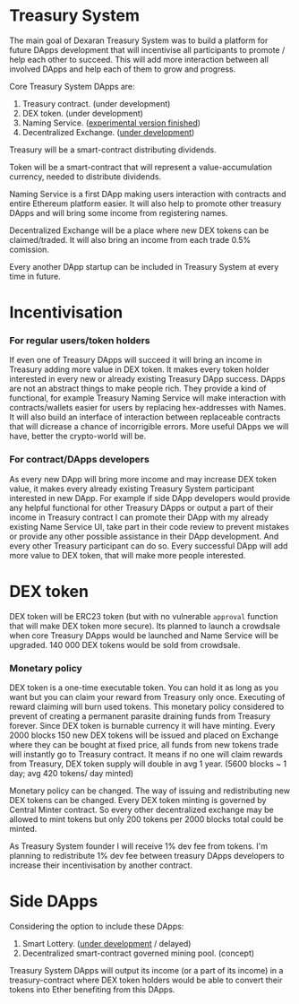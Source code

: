 # Treasury System

The main goal of Dexaran Treasury System was to build a platform for future DApps development that will incentivise all participants to promote / help each other to succeed. This will add more interaction between all involved DApps and help each of them to grow and progress.

Core Treasury System DApps are:
1. Treasury contract. (under development)
2. DEX token. (under development) 
3. Naming Service. ([experimental version finished](https://github.com/Dexaran/DNS))
4. Decentralized Exchange. ([under development](https://github.com/Dexaran/DecentralizedEXchange))

Treasury will be a smart-contract distributing dividends.

Token will be a smart-contract that will represent a value-accumulation currency, needed to distribute dividends.

Naming Service is a first DApp making users interaction with contracts and entire Ethereum platform easier. It will also help to promote other treasury DApps and will bring some income from registering names.

Decentralized Exchange will be a place where new DEX tokens can be claimed/traded. It will also bring an income from each trade 0.5% comission.

Every another DApp startup can be included in Treasury System at every time in future.

# Incentivisation

### For regular users/token holders
If even one of Treasury DApps will succeed it will bring an income in Treasury adding more value in DEX token. It makes every token holder interested in every new or already existing Treasury DApp success. DApps are not an abstract things to make people rich. They provide a kind of functional, for example Treasury Naming Service will make interaction with contracts/wallets easier for users by replacing hex-addresses with Names. It will also build an interface of interaction between replaceable contracts that will dicrease a chance of incorrigible errors. More useful DApps we will have, better the crypto-world will be.


### For contract/DApps developers
As every new DApp will bring more income and may increase DEX token value, it makes every already existing Treasury System participant interested in new DApp. For example if side DApp developers would provide any helpful functional for other Treasury DApps or output a part of their income in Treasury contract I can promote their DApp with my already existing Name Service UI, take part in their code review to prevent mistakes or provide any other possible assistance in their DApp development. And every other Treasury participant can do so.
Every successful DApp will add more value to DEX token, that will make more people interested.

# DEX token
DEX token will be ERC23 token (but with no vulnerable `approval` function that will make DEX token more secure).
Its planned to launch a crowdsale when core Treasury DApps would be launched and Name Service will be upgraded.
140 000 DEX tokens would be sold from crowdsale.

### Monetary policy
DEX token is a one-time executable token. You can hold it as long as you want but you can claim your reward from Treasury only once. Executing of reward claiming will burn used tokens. This monetary policy considered to prevent of creating a permanent parasite draining funds from Treasury forever.
Since DEX token is burnable currency it will have minting. Every 2000 blocks 150 new DEX tokens will be issued and placed on Exchange where they can be bought at fixed price, all funds from new tokens trade will instantly go to Treasury contract. It means if no one will claim rewards from Treasury, DEX token supply will double in avg 1 year. 
(5600 blocks ~ 1 day; avg 420 tokens/ day minted)

Monetary policy can be changed. The way of issuing and redistributing new DEX tokens can be changed.
Every DEX token minting is governed by Central Minter contract. So every other decentralized exchange may be allowed to mint tokens but only 200 tokens per 2000 blocks total could be minted.

As Treasury System founder I will receive 1% dev fee from tokens. I'm planning to redistribute 1% dev fee between treasury DApps developers to increase their incentivisation by another contract.

# Side DApps

Considering the option to include these DApps:
1. Smart Lottery. ([under development](https://github.com/Dexaran/Smart-Lottery) / delayed)
3. Decentralized smart-contract governed mining pool. (concept)

Treasury System DApps will output its income (or a part of its income) in a treasury-contract where DEX token holders would be able to convert their tokens into Ether benefiting from this DApps.

